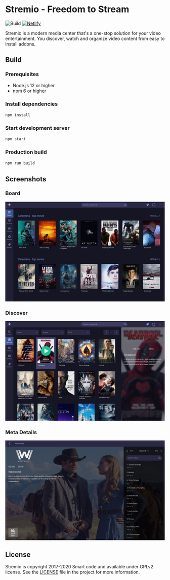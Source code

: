 # Stremio - Freedom to Stream

![Build](https://github.com/stremio/stremio-web/workflows/Build/badge.svg?branch=development)
[![Netlify](https://api.netlify.com/api/v1/badges/ac26d7ae-d08b-4cc4-a14d-a83ba7c3e8ca/deploy-status)](https://stremio-development.netlify.app)

Stremio is a modern media center that's a one-stop solution for your video entertainment. You discover, watch and organize video content from easy to install addons.

## Build

### Prerequisites

* Node.js 12 or higher
* npm 6 or higher

### Install dependencies

```bash
npm install
```

### Start development server

```bash
npm start
```

### Production build

```bash
npm run build
```

## Screenshots

### Board

![Board](/screenshots/board.png)

### Discover

![Discover](/screenshots/discover.png)

### Meta Details

![Meta Details](/screenshots/metadetails.png)

## License

Stremio is copyright 2017-2020 Smart code and available under GPLv2 license. See the [LICENSE](/LICENSE.md) file in the project for more information.
